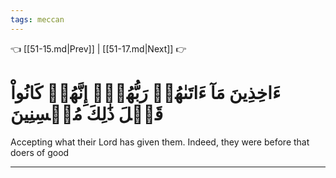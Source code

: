```yaml
---
tags: meccan
---
```


👈 [[51-15.md|Prev]] | [[51-17.md|Next]] 👉

# ءَاخِذِينَ مَآ ءَاتَىٰهُمۡ رَبُّهُمۡۚ إِنَّهُمۡ كَانُواْ قَبۡلَ ذَٰلِكَ مُحۡسِنِينَ

Accepting what their Lord has given them. Indeed, they were before that doers of good

---

